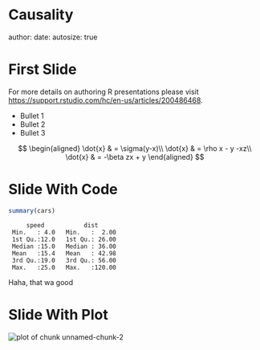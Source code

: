 Causality
========================================================
author:
date:
autosize: true

First Slide
========================================================

For more details on authoring R presentations please visit <https://support.rstudio.com/hc/en-us/articles/200486468>.

- Bullet 1
- Bullet 2
- Bullet 3

$$
\begin{aligned}
\dot{x} & = \sigma(y-x)\\
\dot{x} & = \rho x - y -xz\\
\dot{x} & = -\beta zx + y
\end{aligned}
$$

Slide With Code
========================================================


```r
summary(cars)
```

```
     speed           dist       
 Min.   : 4.0   Min.   :  2.00  
 1st Qu.:12.0   1st Qu.: 26.00  
 Median :15.0   Median : 36.00  
 Mean   :15.4   Mean   : 42.98  
 3rd Qu.:19.0   3rd Qu.: 56.00  
 Max.   :25.0   Max.   :120.00  
```

Haha, that wa good

Slide With Plot
========================================================

![plot of chunk unnamed-chunk-2](Causality-figure/unnamed-chunk-2-1.png)
